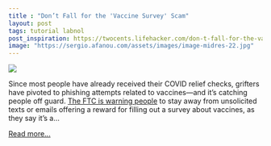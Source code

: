```yaml
---
title : "Don’t Fall for the 'Vaccine Survey' Scam"
layout: post
tags: tutorial labnol
post_inspiration: https://twocents.lifehacker.com/don-t-fall-for-the-vaccine-survey-scam-1846620925
image: "https://sergio.afanou.com/assets/images/image-midres-22.jpg"
---
```


<img src="https://i.kinja-img.com/gawker-media/image/upload/s--3xe2I6Mm--/c_fit,fl_progressive,q_80,w_636/usppavufitav1m3jjbva.jpg" /><p>Since most people have already received their COVID relief checks, grifters have pivoted to phishing attempts related to vaccines—and it’s catching people off guard. <a href="https://www.consumer.ftc.gov/blog/2021/03/ignore-bogus-covid-vaccine-survey" target="_blank" rel="noopener noreferrer">The FTC is warning people</a> to stay away from unsolicited texts or emails offering a reward for filling out a survey about vaccines, as they say it’s a…</p><p><a href="https://twocents.lifehacker.com/don-t-fall-for-the-vaccine-survey-scam-1846620925">Read more...</a></p>